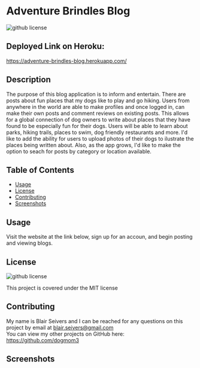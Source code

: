 # Adventure Brindles Blog
  ![github license]()

  ## Deployed Link on Heroku:
 https://adventure-brindles-blog.herokuapp.com/

  ## Description
  The purpose of this blog application is to inform and entertain. There are posts about fun places that my dogs like to play and go hiking. Users from anywhere in the world are able to make profiles and once logged in, can make their own posts and comment reviews on existing posts. This allows for a global connection of dog owners to write about places that they have found to be especially fun for their dogs. Users will be able to learn about parks, hiking trails, places to swim, dog friendly restaurants and more. I'd like to add the ability for users to upload photos of their dogs to ilustrate the places being written about. Also, as the app grows, I'd like to make the option to seach for posts by category or location available.
  
  ## Table of Contents
  * [Usage](#usage)
  * [License](#license)
  * [Contributing](#contributing)
  * [Screenshots](#screenshots)

 
  ## Usage
Visit the website at the link below, sign up for an accoun, and begin posting and viewing blogs.

  ## License
  ![github license]()

  This project is covered under the MIT license
  
  ## Contributing
  My name is Blair Seivers and I can be reached for any questions on this project by email at
  blair.seivers@gmail.com </br>
  You can view my other projects on GitHub here: https://github.com/dogmom3
  
  ## Screenshots
 